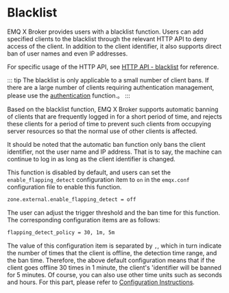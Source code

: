 # Blacklist

EMQ X Broker provides users with a blacklist function. Users can add specified clients to the blacklist through the relevant HTTP API to deny access of the client. In addition to the client identifier, it also supports direct ban of user names and even IP addresses.

For specific usage of the HTTP API, see  [HTTP API - blacklist](http-api.md#endpoint-banned) for reference.

::: tip
The blacklist is only applicable to a small number of client bans. If there are a large number of clients requiring authentication management, please use the [authentication](./auth.md)  function.。
:::

Based on the blacklist function, EMQ X Broker supports automatic banning of clients that are frequently logged in for a short period of time, and rejects these clients for a period of time to prevent such clients from occupying server resources so that  the normal use of other clients is affected.

It should be noted that the automatic ban function only bans the client identifier, not the user name and IP address. That is to say, the machine can continue to log in as long as the client identifier is changed.

This function is disabled by default, and users can set the `enable_flapping_detect` configuration item to `on` in the `emqx.conf` configuration file to enable this function.

```bash
zone.external.enable_flapping_detect = off
```

The user can adjust the trigger threshold and the ban time for this function. The corresponding configuration items are as follows:

```bash
flapping_detect_policy = 30, 1m, 5m
```

The value of this configuration item is separated by `,`, which in turn indicate the number of times that the client is offline, the detection time range, and the ban time. Therefore, the above default configuration means that if the client goes offline 30 times in 1 minute, the client's 'identifier will be banned for 5 minutes. Of course, you can also use other time units such as seconds and hours. For this part, please refer to [Configuration Instructions](../getting-started/config.md#).